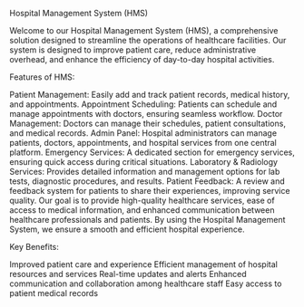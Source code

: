 Hospital Management System (HMS)

Welcome to our Hospital Management System (HMS), a comprehensive solution designed to streamline the operations of healthcare facilities. Our system is designed to improve patient care, reduce administrative overhead, and enhance the efficiency of day-to-day hospital activities.

Features of HMS:

Patient Management: Easily add and track patient records, medical history, and appointments.
Appointment Scheduling: Patients can schedule and manage appointments with doctors, ensuring seamless workflow.
Doctor Management: Doctors can manage their schedules, patient consultations, and medical records.
Admin Panel: Hospital administrators can manage patients, doctors, appointments, and hospital services from one central platform.
Emergency Services: A dedicated section for emergency services, ensuring quick access during critical situations.
Laboratory & Radiology Services: Provides detailed information and management options for lab tests, diagnostic procedures, and results.
Patient Feedback: A review and feedback system for patients to share their experiences, improving service quality.
Our goal is to provide high-quality healthcare services, ease of access to medical information, and enhanced communication between healthcare professionals and patients. By using the Hospital Management System, we ensure a smooth and efficient hospital experience.

Key Benefits:

Improved patient care and experience
Efficient management of hospital resources and services
Real-time updates and alerts
Enhanced communication and collaboration among healthcare staff
Easy access to patient medical records
